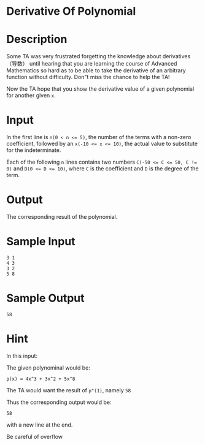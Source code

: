 # Derivative Of Polynomial

# Description

Some TA was very frustrated forgetting the knowledge about derivatives（导数） until hearing that you are learning the course of Advanced Mathematics so hard as to be able to take the derivative of an arbitrary function without difficulty. Don"t miss the chance to help the TA!

Now the TA hope that you show the derivative value of a given polynomial for another given ``x``.

# Input

In the first line is ``n(0 < n <= 5)``, the number of the terms with a non-zero coefficient, followed by an ``x(-10 <= x <= 10)``, the actual value to substitute for the indeterminate.

Each of the following ``n`` lines contains two numbers ``C(-50 <= C <= 50, C != 0)`` and ``D(0 <= D <= 10)``, where ``C`` is the coefficient and ``D`` is the degree of the term.


# Output

The corresponding result of the polynomial.

# Sample Input

```
3 1
4 3
3 2
5 8

```

# Sample Output

```
58

```

# Hint
In this input:

The given polynominal would be:

``p(x) = 4x^3 + 3x^2 + 5x^8``


The TA would want the result of ``p"(1)``, namely ``58``

Thus the corresponding output would be:

```
58

```
with a new line at the end.


Be careful of overflow 
